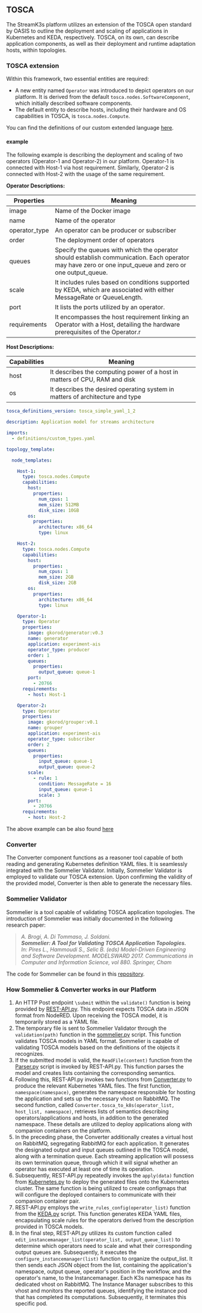 ## TOSCA
The StreamK3s platform utilizes an extension of the TOSCA open standard by OASIS to outline the deployment and scaling of applications in Kubernetes and KEDA, respectively. TOSCA, on its own, can describe application components, as well as their deployment and runtime adaptation hosts, within topologies.

### TOSCA extension
Within this framework, two essential entities are required:

* A new entity named `Operator` was introduced to depict operators on our platform. It is derived from the default `tosca.nodes.SoftwareComponent`, which initially described software components.
* The default entity to describe hosts, including their hardware and OS capabilities in TOSCA, is `tosca.nodes.Compute`.

You can find the definitions of our custom extended language <a href=https://github.com/f-coda/Stream-Processing/tree/main/converter_streams/definitions>here</a>.
#### example
The following example is describing the deployment and scaling of two operators (Operator-1 and Operator-2) in our platform.
Operator-1 is connected with Host-1 via host requirement. Similarly, Operator-2 is connected with Host-2 with the usage of the same requirement.

<b>Operator Descriptions:</b>

| Properties    | Meaning                                                                                                                                                 |
|---------------|---------------------------------------------------------------------------------------------------------------------------------------------------------|
| image         | Name of the Docker image                                                                                                                                |
| name          | Name of the operator                                                                                                                                    |
| operator_type | An operator can be producer or subscriber                                                                                                               |
| order         | The deployment order of operators                                                                                                                       |
| queues        | Specify the queues with which the operator should establish communication. Each operator may have zero or one input_queue and zero or one output_queue. |
| scale         | It includes rules based on conditions supported by KEDA, which are associated with either MessageRate or QueueLength.                                   |
| port          | It lists the ports utilized by an operator.                                                                                                             |
| requirements  | It encompasses the host requirement linking an Operator with a Host, detailing the hardware prerequisites of the Operator.r                   |

<b>Host Descriptions:</b>

| Capabilities | Meaning                                                                       |
|--------------|-------------------------------------------------------------------------------|
| host         | It describes the computing power of a host in matters of CPU, RAM and disk    |
| os           | It describes the desired operating system in matters of architecture and type |


``` yaml
tosca_definitions_version: tosca_simple_yaml_1_2

description: Application model for streams architecture

imports:
  - definitions/custom_types.yaml

topology_template:

  node_templates:

    Host-1:
      type: tosca.nodes.Compute
      capabilities:
        host:
          properties:
            num_cpus: 1
            mem_size: 512MB
            disk_size: 10GB
        os:
          properties:
            architecture: x86_64
            type: linux

    Host-2:
      type: tosca.nodes.Compute
      capabilities:
        host:
          properties:
            num_cpus: 1
            mem_size: 2GB
            disk_size: 2GB
        os:
          properties:
            architecture: x86_64
            type: linux

    Operator-1:
      type: Operator
      properties:
        image: gkorod/generator:v0.3
        name: generator
        application: experiment-ais
        operator_type: producer
        order: 1
        queues:
          properties:
            output_queue: queue-1
        port:
          - 20766
      requirements:
        - host: Host-1

    Operator-2:
      type: Operator
      properties:
        image: gkorod/grouper:v0.1
        name: grouper
        application: experiment-ais
        operator_type: subscriber
        order: 2
        queues:
          properties:
            input_queue: queue-1
            output_queue: queue-2
        scale:
          - rule: 1
            condition: MessageRate = 16
            input_queue: queue-1
            scale: 3
        port:
          - 20766
      requirements:
        - host: Host-2
```
The above example can be also found <a href=https://github.com/f-coda/Stream-Processing/tree/main/converter_streams/tosca_extension_example>here</a>
### Converter
The Converter component functions as a reasoner tool capable of both reading and generating Kubernetes definition YAML files. It is seamlessly integrated with the Sommelier Validator. Initially, Sommelier Validator is employed to validate our TOSCA extension. Upon confirming the validity of the provided model, Converter is then able to generate the necessary files.

### Sommelier Validator

Sommelier is a tool capable of validating TOSCA application topologies. The introduction of Sommelier was initially documented in the following research paper:
 > _A. Brogi, A. Di Tommaso, J. Soldani. <br>
 > **Sommelier: A Tool for Validating TOSCA Application Topologies.** <br>
 > In: Pires L., Hammoudi S., Selic B. (eds) Model-Driven Engineering and Software Development. MODELSWARD 2017. Communications in Computer and Information Science, vol 880. Springer, Cham_


The code for Sommelier can be found in this <a href=https://github.com/di-unipi-socc/Sommelier>repository</a>.

### How Sommelier & Converter works in our Platform

1. An HTTP Post endpoint `\submit` within the `validate()` function is being provided by <a href=https://github.com/f-coda/Stream-Processing/blob/main/converter_streams/REST-API.py>REST-API.py</a>. This endpoint expects TOSCA data in JSON format from NodeRED. Upon receiving the TOSCA model, it is temporarily stored as a YAML file.
2. The temporary file is sent to Sommelier Validator through the `validation(path)` function in the <a href=https://github.com/f-coda/Stream-Processing/blob/main/converter_streams/sommelier.py>sommelier.py</a> script. This function validates TOSCA models in YAML format. Sommelier is capable of validating TOSCA models based on the definitions of the objects it recognizes.
3. If the submitted model is valid, the `ReadFile(content)` function from the <a href=https://github.com/f-coda/Stream-Processing/blob/main/converter_streams/Parser.py>Parser.py</a> script is invoked by REST-API.py. This function parses the model and creates lists containing the corresponding semantics.
4. Following this, REST-API.py invokes two functions from <a href=https://github.com/f-coda/Stream-Processing/blob/main/converter_streams/Converter.py>Converter.py</a> to produce the relevant Kubernetes YAML files. The first function, `namespace(namespace)`, generates the namespace responsible for hosting the application and sets up the necessary vhost on RabbitMQ. The second function, called `Converter.tosca_to_k8s(operator_list, host_list, namespace)`, retrieves lists of semantics describing operators/applications and hosts, in addition to the generated namespace. These details are utilized to deploy applications along with companion containers on the platform.
5. In the preceding phase, the Converter additionally creates a virtual host on RabbitMQ, segregating RabbitMQ for each application. It generates the designated output and input queues outlined in the TOSCA model, along with a termination queue. Each streaming application will possess its own termination queue, through which it will signal whether an operator has executed at least one of time its operation.
6. Subsequently, REST-API.py repeatedly invokes the `apply(data)` function from <a href=https://github.com/f-coda/Stream-Processing/blob/main/converter_streams/Kubernetes.py>Kubernetes.py</a> to deploy the generated files onto the Kubernetes cluster. The same function is being utilized to create configmaps that will configure the deployed containers to communicate with their companion container pair.
7. REST-API.py employs the `write_rules_config(operator_list)` function from the <a href=https://github.com/f-coda/Stream-Processing/blob/main/converter_streams/KEDA.py>KEDA.py</a> script. This function generates KEDA YAML files, encapsulating scale rules for the operators derived from the description provided in TOSCA models.
8. In the final step, REST-API.py utilizes its custom function called `edit_instancemanager_list(operator_list, output_queue_list)` to determine which operators need to scale and what their corresponding output queues are. Subsequently, it executes the `configure_instancemanager(list)` function to organize the output_list. It then sends each JSON object from the list, containing the application's namespace, output queue, operator's position in the workflow, and the operator's name, to the Instancemanager. Each K3s namespace has its dedicated vhost on RabbitMQ. The Instance Manager subscribes to this vhost and monitors the reported queues, identifying the instance pod that has completed its computations. Subsequently, it terminates this specific pod.
